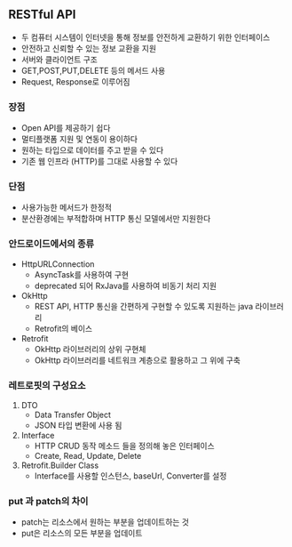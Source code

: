 

## RESTful API

- 두 컴퓨터 시스템이 인터넷을 통해 정보를 안전하게 교환하기 위한 인터페이스
- 안전하고 신뢰할 수 있는 정보 교환을 지원 
- 서버와 클라이언트 구조
- GET,POST,PUT,DELETE 등의 메서드 사용 
- Request, Response로 이루어짐 

### 장점

- Open API를 제공하기 쉽다
- 멀티플랫폼 지원 및 연동이 용이하다
- 원하는 타입으로 데이터를 주고 받을 수 있다
- 기존 웹 인프라 (HTTP)를 그대로 사용할 수 있다

### 단점

- 사용가능한 메서드가 한정적
- 분산환경에는 부적합하며 HTTP 통신 모델에서만 지원한다 

### 안드로이드에서의 종류 
- HttpURLConnection
  - AsyncTask를 사용하여 구현
  - deprecated 되어 RxJava를 사용하여 비동기 처리 지원
- OkHttp
  - REST API, HTTP 통신을 간편하게 구현할 수 있도록 지원하는 java 라이브러리
  - Retrofit의 베이스 
- Retrofit
  - OkHttp 라이브러리의 상위 구현체
  - OkHttp 라이브러리를 네트워크 계층으로 활용하고 그 위에 구축

### 레트로핏의 구성요소

1. DTO
   - Data Transfer Object
   - JSON 타입 변환에 사용 됨
2. Interface
   - HTTP CRUD 동작 메소드 들을 정의해 놓은 인터페이스 
   - Create, Read, Update, Delete
3. Retrofit.Builder Class
   - Interface를 사용할 인스턴스, baseUrl, Converter를 설정

### put 과 patch의 차이 
- patch는 리소스에서 원하는 부분을 업데이트하는 것 
- put은 리소스의 모든 부분을 업데이트